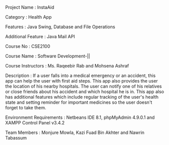 Project Name : InstaAid

Category : Health App

Features : Java Swing, Database and File Operations

Additional Feature : Java Mail API


Course No : CSE2100

Course Name : Software Development-||

Course Instructors : Ms. Raqeebir Rab and Mohsena Ashraf


Description : If a user falls into a medical emergency or an accident, this app can help the user with first aid steps. This app also provides the user the location of his nearby hospitals. The user can notify one of his relatives or close friends about his accident and which hospital he is in. This app also has additional features which include regular tracking of the user's health state and setting reminder for important medicines so the user doesn't forget to take them.


Environmemt Requirements : Netbeans IDE 8.1, phpMyAdmin 4.9.0.1 and XAMPP Control Panel v3.4.2


Team Members : Monjure Mowla, Kazi Fuad Bin Akhter and Nawrin Tabassum
